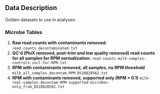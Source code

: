 ## Data Description

Golden datasets to use in analyses:

### Microbe Tables
1. **Raw read counts with contaminants removed:** `read_counts_decontaminated.txt`  
2. **QC'd (PhiX removed, post-trim and low quality removed) read counts for all samples for RPM normalization:** `read-counts-milk-samples-controls-incl-for-RPM.txt`  
3. **RPM with contaminants removed, all samples, no RPM threshold** `milk_all_samples_decontam_RPM_DS10828562.txt`
4. **RPM with contaminants removed, supported only (RPM > 0.1)** `milk-real-samples-decontam-RPM-supported-microbes-only_from_DS10828562.txt`
